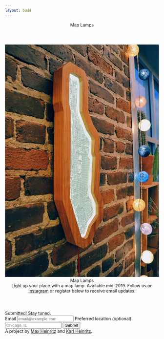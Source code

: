 ```yaml
---
layout: base
---
```


<div class="both">
  <header>
    <div class="logo top-logo">Map Lamps</div>
  </header>
  <img class="main-image" src="/brick.jpg" />
  <div class="right">
    <main>
      <header>
        <div class="logo">Map Lamps</div>
        <div class="description">
          Light up your place with a map lamp. Available mid-2019.
          Follow us on <a href="https://www.instagram.com/maplamps/">Instagram</a> or register below to receive email updates!
        </div>
      </header>
      <div class="form">
        <div class="thankyou">
          Submitted! Stay tuned.
        </div>
        <div class="body">
          <label class="email-label">
            Email
            <input type="email" placeholder="email@example.com" name="email" required />
          </label>
          <label>
            Preferred location (optional)
            <input type="text" placeholder="Chicago, IL" name="location" />
          </label>
          <button onclick="submitForm()">Submit</button>
        </div>
      </div>
    </main>
    <footer>A project by <a href="https://maxheinritz.com">Max Heinritz</a> and <a href="http://hfbusiness.com/Portals/0/SliderCollection/783/HFB_40X40_Slideshow2018_17.jpg">Karl Heinritz</a>.</footer>
  </div>
</div>
